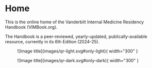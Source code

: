 # Home

This is the online home of the Vanderbilt Internal Medicine Residency Handbook (VIMBook.org).

The Handbook is a peer-reviewed, yearly-updated, publically-available resource, currently in its 6th Edition (2024-25). 

<figure markdown="span">
  ![Image title](images/qr-light.svg#only-light){ width="300" }
  <figcaption></figcaption>
</figure>

<figure markdown="span">
  ![Image title](images/qr-dark.svg#only-dark){ width="300" }
  <figcaption></figcaption>
</figure>
